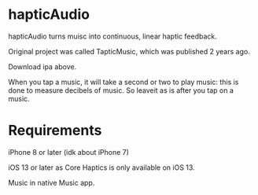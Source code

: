 # hapticAudio
hapticAudio turns muisc into continuous, linear haptic feedback.

Original project was called TapticMusic, which was published 2 years ago.

Download ipa above.

When you tap a music, it will take a second or two to play music: this is done to measure decibels of music. So leaveit as is after you tap on a music.

# Requirements
iPhone 8 or later (idk about iPhone 7)

iOS 13 or later as Core Haptics is only available on iOS 13.

Music in native Music app.
